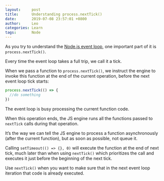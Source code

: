 ```yaml
---
layout:     post
title:      Understanding process.nextTick()
date:       2019-07-08 23:57:01 +0800
author:     Leo
categories: Learn
tags:       Node
---
```


As you try to understand the  [Node.js event loop](https://flaviocopes.com/node-event-loop/), one important part of it is  `process.nextTick()`.

Every time the event loop takes a full trip, we call it a tick.

When we pass a function to  `process.nextTick()`, we instruct the engine to invoke this function at the end of the current operation, before the next event loop tick starts:

```js
process.nextTick(() => {
  //do something
})
```

The event loop is busy processing the current function code.

When this operation ends, the JS engine runs all the functions passed to  `nextTick`  calls during that operation.

It’s the way we can tell the JS engine to process a function asynchronously (after the current function), but as soon as possible, not queue it.

Calling  `setTimeout(() => {}, 0)`  will execute the function at the end of next tick, much later than when using  `nextTick()`  which prioritizes the call and executes it just before the beginning of the next tick.

Use  `nextTick()`  when you want to make sure that in the next event loop iteration that code is already executed.
